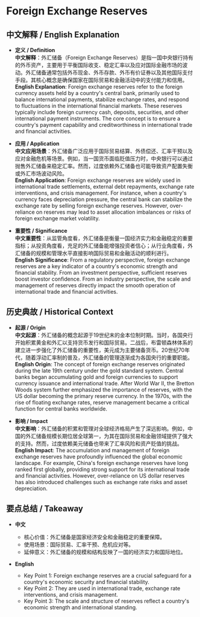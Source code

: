 # Foreign Exchange Reserves

## 中文解释 / English Explanation

* **定义 / Definition**  
  **中文解释**：外汇储备（Foreign Exchange Reserves）是指一国中央银行持有的外币资产，主要用于平衡国际收支、稳定汇率以及应对国际金融市场的波动。外汇储备通常包括外币现金、外币存款、外币有价证券以及其他国际支付手段。其核心概念是确保国家在国际贸易和金融活动中的支付能力和信用。  
  **English Explanation**: Foreign exchange reserves refer to the foreign currency assets held by a country's central bank, primarily used to balance international payments, stabilize exchange rates, and respond to fluctuations in the international financial markets. These reserves typically include foreign currency cash, deposits, securities, and other international payment instruments. The core concept is to ensure a country's payment capability and creditworthiness in international trade and financial activities.

* **应用 / Application**  
  **中文应用场景**：外汇储备广泛应用于国际贸易结算、外债偿还、汇率干预以及应对金融危机等场景。例如，当一国货币面临贬值压力时，中央银行可以通过抛售外汇储备来稳定汇率。然而，过度依赖外汇储备也可能导致资产配置失衡或外汇市场波动风险。  
  **English Application**: Foreign exchange reserves are widely used in international trade settlements, external debt repayments, exchange rate interventions, and crisis management. For instance, when a country's currency faces depreciation pressure, the central bank can stabilize the exchange rate by selling foreign exchange reserves. However, over-reliance on reserves may lead to asset allocation imbalances or risks of foreign exchange market volatility.

* **重要性 / Significance**  
  **中文重要性**：从监管角度看，外汇储备是衡量一国经济实力和金融稳定的重要指标；从投资角度看，充足的外汇储备能增强投资者信心；从行业角度看，外汇储备的规模和管理水平直接影响国际贸易和金融活动的顺利进行。  
  **English Significance**: From a regulatory perspective, foreign exchange reserves are a key indicator of a country's economic strength and financial stability. From an investment perspective, sufficient reserves boost investor confidence. From an industry perspective, the scale and management of reserves directly impact the smooth operation of international trade and financial activities.

## 历史典故 / Historical Context

* **起源 / Origin**  
  **中文起源**：外汇储备的概念起源于19世纪末的金本位制时期。当时，各国央行开始积累黄金和外汇以支持货币发行和国际贸易。二战后，布雷顿森林体系的建立进一步强化了外汇储备的重要性，美元成为主要储备货币。20世纪70年代，随着浮动汇率制的普及，外汇储备的管理逐渐成为各国央行的重要职能。  
  **English Origin**: The concept of foreign exchange reserves originated during the late 19th century under the gold standard system. Central banks began accumulating gold and foreign currencies to support currency issuance and international trade. After World War II, the Bretton Woods system further emphasized the importance of reserves, with the US dollar becoming the primary reserve currency. In the 1970s, with the rise of floating exchange rates, reserve management became a critical function for central banks worldwide.

* **影响 / Impact**  
  **中文影响**：外汇储备的积累和管理对全球经济格局产生了深远影响。例如，中国的外汇储备规模长期位居全球第一，为其在国际贸易和金融领域提供了强大的支持。然而，过度依赖美元储备也带来了汇率风险和资产贬值的挑战。  
  **English Impact**: The accumulation and management of foreign exchange reserves have profoundly influenced the global economic landscape. For example, China's foreign exchange reserves have long ranked first globally, providing strong support for its international trade and financial activities. However, over-reliance on US dollar reserves has also introduced challenges such as exchange rate risks and asset depreciation.

## 要点总结 / Takeaway

* **中文**  
  - 核心价值：外汇储备是国家经济安全和金融稳定的重要保障。  
  - 使用场景：国际贸易、汇率干预、危机应对等。  
  - 延伸意义：外汇储备的规模和结构反映了一国的经济实力和国际地位。  

* **English**  
  - Key Point 1: Foreign exchange reserves are a crucial safeguard for a country's economic security and financial stability.  
  - Key Point 2: They are used in international trade, exchange rate interventions, and crisis management.  
  - Key Point 3: The scale and structure of reserves reflect a country's economic strength and international standing.